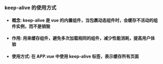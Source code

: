 ### keep-alive 的使用方式

- #### 概念: keep-alive 是 vue 的内置组件，当包裹动态组件时，会缓存不活动的组件实例，而不是销毁
- #### 作用: 用来缓存组件，避免多次加载相同的组件，减少性能消耗，提高用户体验
- #### 使用方式: 在 APP.vue 中使用 keep-alive 标签，表示缓存所有页面
